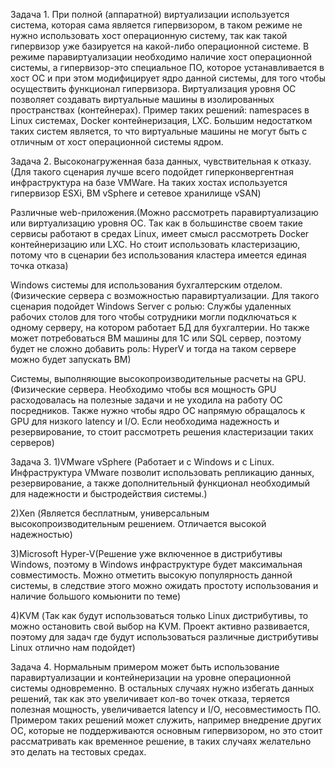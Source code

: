 Задача 1.
При полной (аппаратной) виртуализации используется система, которая сама является гипервизором, в таком режиме не нужно использовать хост операционную систему, так как такой гипервизор уже базируется на какой-либо операционной системе.
В режиме паравиртуализации необходимо наличие хост операционной системы, а гипервизор-это специальное ПО, которое устанавливается в хост ОС и при этом модифицирует ядро данной системы, для того чтобы осуществить функционал гипервизора.
Виртуализация уровня ОС позволяет создавать виртуальные машины в изолированных пространствах (контейнерах). Пример таких решений: namespaces в Linux системах, Docker контейнеризация, LXC. Большим недостатком таких систем является, то что виртуальные машины не могут быть с отличным от хост операционной системы ядром.

Задача 2.
Высоконагруженная база данных, чувствительная к отказу.(Для такого сценария лучше всего подойдет гиперконвергентная инфраструктура на базе VMWare. На таких хостах используется гипервизор ESXi, ВМ vSphere и сетевое хранилище vSAN)

Различные web-приложения.(Можно рассмотреть паравиртуализацию или виртуализацию уровня ОС. Так как в большинстве своем такие сервисы работают в средах Linux, имеет смысл рассмотреть Docker контейнеризацию или LXC. Но стоит использовать кластеризацию, потому что в  сценарии без использования кластера имеется единая точка отказа)  

Windows системы для использования бухгалтерским отделом.(Физические сервера с возможностью паравиртуализации. Для такого сценария подойдет Windows Server с ролью: Службы удаленных рабочих столов для того чтобы сотрудники могли подключаться к одному серверу, на котором работает БД для бухгалтерии. Но также может потребоваться ВМ машины для 1С или SQL сервер, поэтому будет не сложно добавить роль: HyperV и тогда на таком сервере можно будет запускать ВМ)

Системы, выполняющие высокопроизводительные расчеты на GPU.(Физические сервера. Необходимо чтобы вся мощность GPU расходовалась на полезные задачи и не уходила на работу ОС посредников. Также нужно чтобы ядро ОС напрямую обращалось к GPU для низкого latency и I/O. Если необходима надежность и резервирование, то стоит рассмотреть решения кластеризации таких серверов)

Задача 3.
1)VMware vSphere (Работает и с Windows и с Linux. Инфраструктура VMware позволит использовать репликацию данных, резервирование, а также дополнительный функционал необходимый для надежности и быстродействия системы.)

2)Xen (Является бесплатным, универсальным высокопроизводительным решением. Отличается высокой надежностью)

3)Microsoft Hyper-V(Решение уже включенное в дистрибутивы Windows, поэтому в Windows инфраструктуре будет максимальная совместимость. Можно отметить высокую популярность данной системы, в следствие этого можно ожидать простоту использования и наличие большого комьюнити по теме)

4)KVM (Так как будут использоваться только Linux дистрибутивы, то можно остановить свой выбор на KVM. Проект активно развивается, поэтому для задач где будут использоваться различные дистрибутивы Linux отлично нам подойдет)

Задача 4.
Нормальным примером может быть использование паравиртуализации и контейнеризации на уровне операционной системы одновременно. В остальных случаях нужно избегать данных решений, так как это увеличивает кол-во точек отказа, теряется полезная мощность, увеличивается latency и I/O, несовместимость ПО. Примером таких решений может служить, например внедрение других ОС, которые не поддерживаются основным гипервизором, но это стоит рассматривать как временное решение, в таких случаях желательно это делать на тестовых средах.